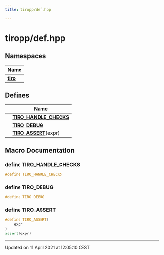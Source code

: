 ```yaml
---
title: tiropp/def.hpp

---
```


# tiropp/def.hpp

## Namespaces

| Name           |
| -------------- |
| **[tiro](/docs/api/namespaces/namespacetiro)**  |

## Defines

|                | Name           |
| -------------- | -------------- |
|  | **[TIRO_HANDLE_CHECKS](/docs/api/files/def_8hpp#define-tiro_handle_checks)**  |
|  | **[TIRO_DEBUG](/docs/api/files/def_8hpp#define-tiro_debug)**  |
|  | **[TIRO_ASSERT](/docs/api/files/def_8hpp#define-tiro_assert)**(expr)  |




## Macro Documentation

### define TIRO_HANDLE_CHECKS

```cpp
#define TIRO_HANDLE_CHECKS 
```


### define TIRO_DEBUG

```cpp
#define TIRO_DEBUG 
```


### define TIRO_ASSERT

```cpp
#define TIRO_ASSERT(
    expr
)
assert(expr)
```




-------------------------------

Updated on 11 April 2021 at 12:05:10 CEST

